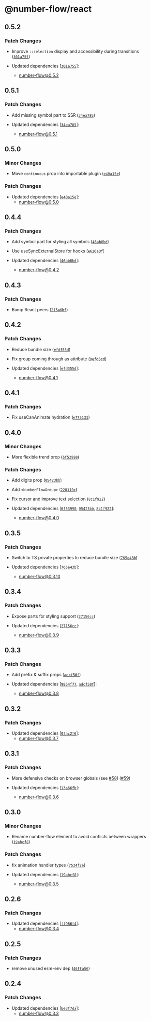 # @number-flow/react

## 0.5.2

### Patch Changes

- Improve `::selection` display and accessibility during transitions ([`301a755`](https://github.com/barvian/number-flow/commit/301a755edd8bde8ad8a6fe680c1882e8f6230393))

- Updated dependencies [[`301a755`](https://github.com/barvian/number-flow/commit/301a755edd8bde8ad8a6fe680c1882e8f6230393)]:
  - number-flow@0.5.2

## 0.5.1

### Patch Changes

- Add missing symbol part to SSR ([`34ea785`](https://github.com/barvian/number-flow/commit/34ea7856d6a75fba420bf379656dc3c8a7018948))

- Updated dependencies [[`34ea785`](https://github.com/barvian/number-flow/commit/34ea7856d6a75fba420bf379656dc3c8a7018948)]:
  - number-flow@0.5.1

## 0.5.0

### Minor Changes

- Move `continuous` prop into importable plugin ([`e40a15e`](https://github.com/barvian/number-flow/commit/e40a15e3df55727a196ba1dc9a1230139f4d69ff))

### Patch Changes

- Updated dependencies [[`e40a15e`](https://github.com/barvian/number-flow/commit/e40a15e3df55727a196ba1dc9a1230139f4d69ff)]:
  - number-flow@0.5.0

## 0.4.4

### Patch Changes

- Add symbol part for styling all symbols ([`46ab8bd`](https://github.com/barvian/number-flow/commit/46ab8bd96467b1e27383546ce67a9889263ad0eb))

- Use useSyncExternalStore for hooks ([`e626a3f`](https://github.com/barvian/number-flow/commit/e626a3fc3776f06ad3b92d8f1afdb8586bf66a13))

- Updated dependencies [[`46ab8bd`](https://github.com/barvian/number-flow/commit/46ab8bd96467b1e27383546ce67a9889263ad0eb)]:
  - number-flow@0.4.2

## 0.4.3

### Patch Changes

- Bump React peers ([`215a6bf`](https://github.com/barvian/number-flow/commit/215a6bf6f4d90a40114c5dd588fbf05c812b91f5))

## 0.4.2

### Patch Changes

- Reduce bundle size ([`efd355d`](https://github.com/barvian/number-flow/commit/efd355dda6c5005f5dec8bba0c4a0ff705144ee3))

- Fix group coming through as attribute ([`0efd6cd`](https://github.com/barvian/number-flow/commit/0efd6cd92af03d15e0010412b147d96eb30b1967))

- Updated dependencies [[`efd355d`](https://github.com/barvian/number-flow/commit/efd355dda6c5005f5dec8bba0c4a0ff705144ee3)]:
  - number-flow@0.4.1

## 0.4.1

### Patch Changes

- Fix useCanAnimate hydration ([`e775131`](https://github.com/barvian/number-flow/commit/e775131a09628b98724dd1ec905d06ba78d06e21))

## 0.4.0

### Minor Changes

- More flexible trend prop ([`6f53990`](https://github.com/barvian/number-flow/commit/6f539906a439f567d50667d9fe9d52de4e2a4bd0))

### Patch Changes

- Add digits prop ([`05423bb`](https://github.com/barvian/number-flow/commit/05423bbe4f0f4dab8caf442032fae9ecfccdbf94))

- Add `<NumberFlowGroup>` ([`228110c`](https://github.com/barvian/number-flow/commit/228110cf189e81fa030ffc61766290f02d273ff7))

- Fix cursor and improve text selection ([`8c1f922`](https://github.com/barvian/number-flow/commit/8c1f92232375bc35cf4a3b5f8136206c70918809))

- Updated dependencies [[`6f53990`](https://github.com/barvian/number-flow/commit/6f539906a439f567d50667d9fe9d52de4e2a4bd0), [`05423bb`](https://github.com/barvian/number-flow/commit/05423bbe4f0f4dab8caf442032fae9ecfccdbf94), [`8c1f922`](https://github.com/barvian/number-flow/commit/8c1f92232375bc35cf4a3b5f8136206c70918809)]:
  - number-flow@0.4.0

## 0.3.5

### Patch Changes

- Switch to TS private properties to reduce bundle size ([`765e43b`](https://github.com/barvian/number-flow/commit/765e43b4f2670ec532b5ef69b745d5d350f51bdd))

- Updated dependencies [[`765e43b`](https://github.com/barvian/number-flow/commit/765e43b4f2670ec532b5ef69b745d5d350f51bdd)]:
  - number-flow@0.3.10

## 0.3.4

### Patch Changes

- Expose parts for styling support ([`27156cc`](https://github.com/barvian/number-flow/commit/27156cc3d4750d06293b7022afca492024f4bea4))

- Updated dependencies [[`27156cc`](https://github.com/barvian/number-flow/commit/27156cc3d4750d06293b7022afca492024f4bea4)]:
  - number-flow@0.3.9

## 0.3.3

### Patch Changes

- Add prefix & suffix props ([`adcf50f`](https://github.com/barvian/number-flow/commit/adcf50f93eec1f6a469004ab58aae4b2799b3c14))

- Updated dependencies [[`9854f77`](https://github.com/barvian/number-flow/commit/9854f77e11561fe119bf9009ae1369389a64ba15), [`adcf50f`](https://github.com/barvian/number-flow/commit/adcf50f93eec1f6a469004ab58aae4b2799b3c14)]:
  - number-flow@0.3.8

## 0.3.2

### Patch Changes

- Updated dependencies [[`0fac2f6`](https://github.com/barvian/number-flow/commit/0fac2f69b239048054755c556afc3f0eb65767c9)]:
  - number-flow@0.3.7

## 0.3.1

### Patch Changes

- More defensive checks on browser globals (see [#58](https://github.com/barvian/number-flow/issues/58)) ([#59](https://github.com/barvian/number-flow/pull/59))

- Updated dependencies [[`13a66fb`](https://github.com/barvian/number-flow/commit/13a66fba336c53687664ad9b859ec705891fce2a)]:
  - number-flow@0.3.6

## 0.3.0

### Minor Changes

- Rename number-flow element to avoid conflicts between wrappers ([`19abcf8`](https://github.com/barvian/number-flow/commit/19abcf88f7d7bd34332f5e1c42e647a0e81725ac))

### Patch Changes

- fix animation handler types ([`7534f2e`](https://github.com/barvian/number-flow/commit/7534f2e35d6e871b1b13a008b8a923c23e1077e6))

- Updated dependencies [[`19abcf8`](https://github.com/barvian/number-flow/commit/19abcf88f7d7bd34332f5e1c42e647a0e81725ac)]:
  - number-flow@0.3.5

## 0.2.6

### Patch Changes

- Updated dependencies [[`ff966f4`](https://github.com/barvian/number-flow/commit/ff966f489eaeeacc72b35a8ee4c8cc13fe894eb6)]:
  - number-flow@0.3.4

## 0.2.5

### Patch Changes

- remove unused esm-env dep ([`46ffa56`](https://github.com/barvian/number-flow/commit/46ffa569d1a0fefec0219d0f5808be51b7f3f612))

## 0.2.4

### Patch Changes

- Updated dependencies [[`be3f7da`](https://github.com/barvian/number-flow/commit/be3f7da7ee88b6ab35f67736c98edcfb6909543d)]:
  - number-flow@0.3.3
